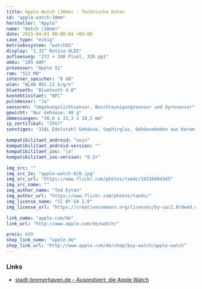 ```yaml
---
title: Apple Watch (38mm) - Technische Daten
id: "apple-watch-38mm"
hersteller: "Apple"
name: "Watch (38mm)"
date: 2015-04-01 00:00:04 +00:00
case_type: "eckig"
betriebssystem: "watchOS"
display: "1,32” Retina OLED"
aufloesung: "272 × 340 Pixel, 326 ppi"
akku: "205 mAh"
prozessor: "Apple S1"
ram: "512 MB"
interner_speicher: "8 GB"
wlan: "WLAN 802.11 b/g/n"
bluetooth: "Bluetooth 4.0"
konnektivitaet: "NFC"
pulsmesser: "Ja"
sensoren: "Umgebungslichtsensor, Beschleunigungssensor und Gyrosensor"
gewicht: "Nur Gehäuse: 40 g"
abmessungen: "38,6 x 33,3 x 10,5 mm"
ip_zertifikat: "IPX7"
sonstiges: "316L Edelstahl Gehäuse, Saphirglas, Gehäuseboden aus Keramik, Retina Display mit Force Touch, verschiedene Armbänder, Digital Crown, Lautsprecher und Mikrofon, Gehäuse auch in Space Black"

kompatibilitaet_android: "nein"
kompatibilitaet_android-version: ""
kompatibilitaet_ios: "ja"
kompatibilitaet_ios-version: "8.2+"

img_src: ""
img_src_2x: "apple-watch-820.jpg"
img_src_url: "https://www.flickr.com/photos/taedc/18316884565"
img_src_name: ""
img_author_name: "Ted Eytan"
img_author_url: "https://www.flickr.com/photos/taedc/"
img_license_name: "CC BY-SA 2.0"
img_license_url: "https://creativecommons.org/licenses/by-sa/2.0/deed.de"

link_name: "apple.com/de"
link_url: "http://www.apple.com/de/watch/"

preis: 649
shop_link_name: "apple.de"
shop_link_url: "http://www.apple.com/de/shop/buy-watch/apple-watch"
---
```


### Links
* [stadt-bremerhaven.de - Ausprobiert: die Apple Watch](http://stadt-bremerhaven.de/ausprobiert-die-apple-watch/)
